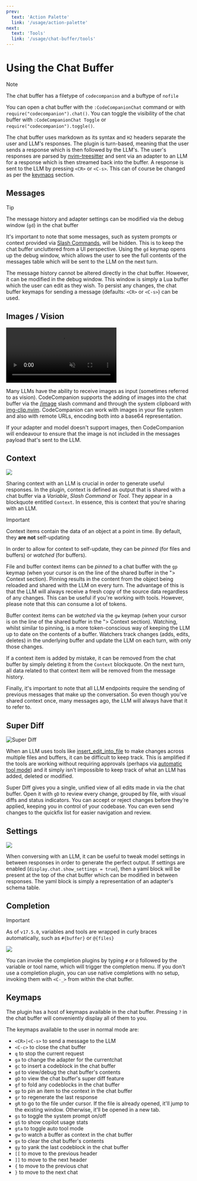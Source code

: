 ```yaml
---
prev:
  text: 'Action Palette'
  link: '/usage/action-palette'
next:
  text: 'Tools'
  link: '/usage/chat-buffer/tools'
---
```


# Using the Chat Buffer

> [!NOTE]
> The chat buffer has a filetype of `codecompanion` and a buftype of `nofile`

You can open a chat buffer with the `:CodeCompanionChat` command or with `require("codecompanion").chat()`. You can toggle the visibility of the chat buffer with `:CodeCompanionChat Toggle` or `require("codecompanion").toggle()`.

The chat buffer uses markdown as its syntax and `H2` headers separate the user and LLM's responses. The plugin is turn-based, meaning that the user sends a response which is then followed by the LLM's. The user's responses are parsed by [nvim-treesitter](https://github.com/nvim-treesitter/nvim-treesitter) and sent via an adapter to an LLM for a response which is then streamed back into the buffer. A response is sent to the LLM by pressing `<CR>` or `<C-s>`. This can of course be changed as per the [keymaps](#keymaps) section.

## Messages

> [!TIP]
> The message history and adapter settings can be modified via the debug window (`gd`) in the chat buffer

It's important to note that some messages, such as system prompts or context provided via [Slash Commands](/usage/chat-buffer/slash-commands), will be hidden. This is to keep the chat buffer uncluttered from a UI perspective. Using the `gd` keymap opens up the debug window, which allows the user to see the full contents of the messages table which will be sent to the LLM on the next turn.

The message history cannot be altered directly in the chat buffer. However, it can be modified in the debug window. This window is simply a Lua buffer which the user can edit as they wish. To persist any changes, the chat buffer keymaps for sending a message (defaults: `<CR>` or `<C-s>`) can be used.

## Images / Vision

<p>
<video controls muted src="https://github.com/user-attachments/assets/8897d58e-f2c4-4da9-a170-22f31a75c358"></video>
</p>

Many LLMs have the ability to receive images as input (sometimes referred to as vision). CodeCompanion supports the adding of images into the chat buffer via the [/image](/usage/chat-buffer/slash-commands#image) slash command and through the system clipboard with [img-clip.nvim](/installation#img-clip-nvim). CodeCompanion can work with images in your file system and also with remote URLs, encoding both into a base64 representation.

If your adapter and model doesn't support images, then CodeCompanion will endeavour to ensure that the image is not included in the messages payload that's sent to the LLM.

## Context

<img src="https://github.com/user-attachments/assets/e8a31214-ccba-407f-a8e4-32ba185a3ecd" />

Sharing context with an LLM is crucial in order to generate useful responses. In the plugin, context is defined as output that is shared with a chat buffer via a _Variable_, _Slash Command_ or _Tool_. They appear in a blockquote entitled `Context`. In essence, this is context that you're sharing with an LLM.

> [!IMPORTANT]
> Context items contain the data of an object at a point in time. By default, they **are not** self-updating

In order to allow for context to self-update, they can be _pinned_ (for files and buffers) or _watched_ (for buffers).

File and buffer context items can be _pinned_ to a chat buffer with the `gp` keymap (when your cursor is on the line of the shared buffer in the "> Context section). Pinning results in the content from the object being reloaded and shared with the LLM on every turn. The advantage of this is that the LLM will always receive a fresh copy of the source data regardless of any changes. This can be useful if you're working with tools. However, please note that this can consume a lot of tokens.

Buffer context items can be _watched_ via the `gw` keymap (when your cursor is on the line of the shared buffer in the "> Context section). Watching, whilst similar to pinning, is a more token-conscious way of keeping the LLM up to date on the contents of a buffer. Watchers track changes (adds, edits, deletes) in the underlying buffer and update the LLM on each turn, with only those changes.

If a context item is added by mistake, it can be removed from the chat buffer by simply deleting it from the `Context` blockquote. On the next turn, all data related to that context item will be removed from the message history.

Finally, it's important to note that all LLM endpoints require the sending of previous messages that make up the conversation. So even though you've shared context once, many messages ago, the LLM will always have that it to refer to.

## Super Diff

<img alt="Super Diff" src="https://github.com/user-attachments/assets/e530d6dd-6f14-4085-b839-6d30439b356f" />

When an LLM uses tools like [insert_edit_into_file](/usage/chat-buffer/tools#insert-edit-into-file) to make changes across multiple files and buffers, it can be difficult to keep track. This is amplified if the tools are working without requiring approvals (perhaps via [automatic tool mode](/usage/chat-buffer/tools.html#automatic-tool-mode)) and it simply isn't impossible to keep track of what an LLM has added, deleted or modified.

Super Diff gives you a single, unified view of all edits made in via the chat buffer. Open it with `gD` to review every change, grouped by file, with visual diffs and status indicators. You can accept or reject changes before they’re applied, keeping you in control of your codebase. You can even send changes to the quickfix list for easier navigation and review.


## Settings

<img src="https://github.com/user-attachments/assets/01f1e482-1f7b-474f-ae23-f25cc637f40a" />

When conversing with an LLM, it can be useful to tweak model settings in between responses in order to generate the perfect output. If settings are enabled (`display.chat.show_settings = true`), then a yaml block will be present at the top of the chat buffer which can be modified in between responses. The yaml block is simply a representation of an adapter's schema table.

## Completion

> [!IMPORTANT]
> As of `v17.5.0`, variables and tools are wrapped in curly braces automatically, such as `#{buffer}` or `@{files}`

<img src="https://github.com/user-attachments/assets/02b4d5e2-3b40-4044-8a85-ccd6dfa6d271" />

You can invoke the completion plugins by typing `#` or `@` followed by the variable or tool name, which will trigger the completion menu. If you don't use a completion plugin, you can use native completions with no setup, invoking them with `<C-_>` from within the chat buffer.

## Keymaps

The plugin has a host of keymaps available in the chat buffer. Pressing `?` in the chat buffer will conveniently display all of them to you.

The keymaps available to the user in normal mode are:

- `<CR>|<C-s>` to send a message to the LLM
- `<C-c>` to close the chat buffer
- `q` to stop the current request
- `ga` to change the adapter for the currentchat
- `gc` to insert a codeblock in the chat buffer
- `gd` to view/debug the chat buffer's contents
- `gD` to view the chat buffer's super diff feature
- `gf` to fold any codeblocks in the chat buffer
- `gp` to pin an item to the context in the chat buffer
- `gr` to regenerate the last response
- `gR` to go to the file under cursor. If the file is already opened, it'll jump
  to the existing window. Otherwise, it'll be opened in a new tab.
- `gs` to toggle the system prompt on/off
- `gS` to show copilot usage stats
- `gta` to toggle auto tool mode
- `gw` to watch a buffer as context in the chat buffer
- `gx` to clear the chat buffer's contents
- `gy` to yank the last codeblock in the chat buffer
- `[[` to move to the previous header
- `]]` to move to the next header
- `{` to move to the previous chat
- `}` to move to the next chat
